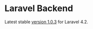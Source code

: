 # Laravel Backend

Latest stable [version 1.0.3](https://github.com/atorscho/backend/tree/v1.0.3) for Laravel 4.2.
